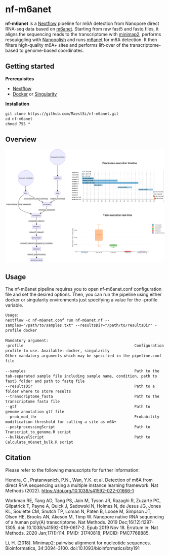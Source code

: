 # nf-m6anet
**nf-m6anet** is a [Nextflow](https://www.nextflow.io) pipeline for m6A detection from Nanopore direct RNA-seq data based on [m6anet](https://github.com/GoekeLab/m6anet). Starting from raw fast5 and fastq files, it aligns the sequencing reads to the transcriptome with [minimap2](https://github.com/lh3/minimap2), performs resquiggling with [Nanopolish](https://github.com/jts/nanopolish) and runs [m6anet](https://github.com/GoekeLab/m6anet) for m6A detection. It then filters high-quality m6A+ sites and performs lift-over of the transcriptome-based to genome-based coordinates.

## Getting started

**Prerequisites**

* [Nextflow](https://nf-co.re/usage/installation)
* [Docker](https://docs.docker.com/engine/install/) or [Singularity](https://sylabs.io/guides/3.0/user-guide/installation.html)                                                                                  
                                                                                   
**Installation**

```
git clone https://github.com/MaestSi/nf-m6anet.git
cd nf-m6anet
chmod 755 *
```

## Overview

<p align="center">
  <img src="Figures/nf-m6anet_pipeline_flowchart.png" alt="drawing" width="900" title="nf-m6anet_pipeline_flowchart">
</p>


## Usage

The nf-m6anet pipeline requires you to open nf-m6anet.conf configuration file and set the desired options. Then, you can run the pipeline using either docker or singularity environments just specifying a value for the -profile variable.

```
Usage:
nextflow -c nf-m6anet.conf run nf-m6anet.nf --samples="/path/to/samples.txt" --resultsDir="/path/to/resultsDir" -profile docker

Mandatory argument:
-profile                                                 Configuration profile to use. Available: docker, singularity
Other mandatory arguments which may be specified in the pipeline.conf file

--samples                                                Path to the tab-separated sample file including sample name, condition, path to fast5 folder and path to fastq file
--resultsDir                                             Path to a folder where to store results
--transcriptome_fasta                                    Path to the transcriptome fasta file
--gtf                                                    Path to genome annotation gtf file
--prob_mod_thr                                           Probability modification threshold for calling a site as m6A+
--postprocessingScript                                   Path to Transcript_to_genome.R script
--bulkLevelScript                                        Path to Calculate_m6anet_bulk.R script
```

## Citation

Please refer to the following manuscripts for further information:

Hendra, C., Pratanwanich, P.N., Wan, Y.K. et al. Detection of m6A from direct RNA sequencing using a multiple instance learning framework. Nat Methods (2022). https://doi.org/10.1038/s41592-022-01666-1

Workman RE, Tang AD, Tang PS, Jain M, Tyson JR, Razaghi R, Zuzarte PC, Gilpatrick T, Payne A, Quick J, Sadowski N, Holmes N, de Jesus JG, Jones KL, Soulette CM, Snutch TP, Loman N, Paten B, Loose M, Simpson JT, Olsen HE, Brooks AN, Akeson M, Timp W. Nanopore native RNA sequencing of a human poly(A) transcriptome. Nat Methods. 2019 Dec;16(12):1297-1305. doi: 10.1038/s41592-019-0617-2. Epub 2019 Nov 18. Erratum in: Nat Methods. 2020 Jan;17(1):114. PMID: 31740818; PMCID: PMC7768885.

Li, H. (2018). Minimap2: pairwise alignment for nucleotide sequences. Bioinformatics, 34:3094-3100. doi:10.1093/bioinformatics/bty191
